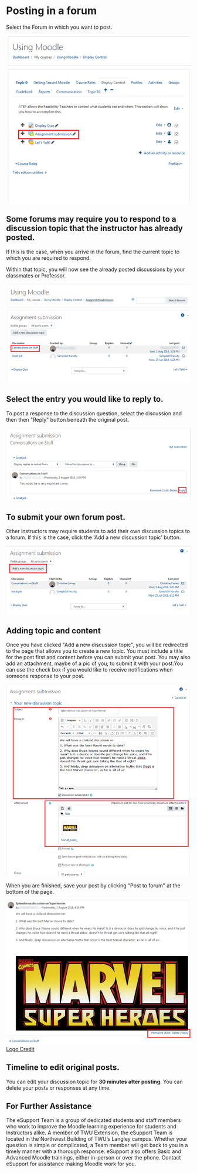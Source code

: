 # Posting in a forum

Select the Forum in which you want to post.

![](../.gitbook/assets/post-forum-1.png)

## Some forums may require you to respond to a discussion topic that the instructor has already posted.

If this is the case, when you arrive in the forum, find the current topic to which you are required to respond.

Within that topic, you will now see the already posted discussions by your classmates or Professor.

![](../.gitbook/assets/post-forum-2.png)

## Select the entry you would like to reply to.

To post a response to the discussion question, select the discussion and then then "Reply" button beneath the original post.

![](../.gitbook/assets/post-forum-3.png)

## To submit your own forum post.

Other instructors may require students to add their own discussion topics to a forum. If this is the case, click the 'Add a new discussion topic' button.

![](../.gitbook/assets/post-forum-4.png)

## Adding topic and content

Once you have clicked "Add a new discussion topic", you will be redirected to the page that allows you to create a new topic. You must include a title for the post first and content before you can submit your post. You may also add an attachment, maybe of a pic of you, to submit it with your post.You can use the check box if you would like to receive notifications when someone response to your post.

![](../.gitbook/assets/post-forum-5.png)

When you are finished, save your post by clicking "Post to forum" at the bottom of the page.

![](../.gitbook/assets/post-forum-6.png) [Logo Credit](http://logos.wikia.com/wiki/File:Marvel_super_heroes_psx_logo.jpg)

## Timeline to edit original posts.

You can edit your discussion topic for **30 minutes after posting**. You can delete your posts or responses at any time.

## For Further Assistance

The eSupport Team is a group of dedicated students and staff members who work to improve the Moodle learning experience for students and Instructors alike. A member of TWU Extension, the eSupport Team is located in the Northwest Building of TWU’s Langley campus. Whether your question is simple or complicated, a Team member will get back to you in a timely manner with a thorough response. eSupport also offers Basic and Advanced Moodle trainings, either in-person or over the phone. Contact eSupport for assistance making Moodle work for you.

